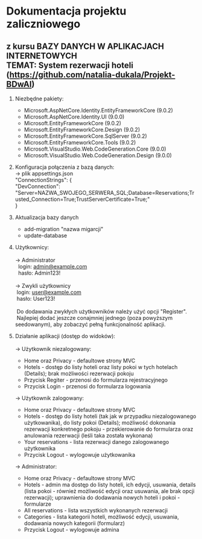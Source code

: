 # Dokumentacja projektu zaliczniowego  
z kursu BAZY DANYCH W APLIKACJACH INTERNETOWYCH  
TEMAT: System rezerwacji hoteli  
(https://github.com/natalia-dukala/Projekt-BDwAI)
-

1) Niezbędne pakiety:
   - Microsoft.AspNetCore.Identity.EntityFrameworkCore (9.0.2)
   - Microsoft.AspNetCore.Identity.UI (9.0.0)
   - Microsoft.EntityFrameworkCore (9.0.2)
   - Microsoft.EntityFrameworkCore.Design (9.0.2)
   - Microsoft.EntityFrameworkCore.SqlServer (9.0.2)
   - Microsoft.EntityFrameworkCore.Tools (9.0.2)
   - Microsoft.VisualStudio.Web.CodeGeneration.Core (9.0.0)
   - Microsoft.VisualStudio.Web.CodeGeneration.Design (9.0.0)

2) Konfiguracja połączenia z bazą danych:  
   &rarr;&nbsp;plik appsettings.json  
   "ConnectionStrings": {  
   "DevConnection": "Server=NAZWA_SWOJEGO_SERWERA_SQL;Database=Reservations;Trusted_Connection=True;TrustServerCertificate=True;"  
   }

4) Aktualizacja bazy danych
   - add-migration "nazwa migarcji"
   - update-database

3) Użytkownicy:</br></br>
   &rarr;&nbsp;Administrator  
       &nbsp;&nbsp;login: admin@example.com  
       &nbsp;&nbsp;hasło: Admin123!</br></br>
   &rarr;&nbsp;Zwykli użytkownicy  
      &nbsp;login: user@example.com  
      &nbsp;hasło: User123!</br></br>
      &nbsp;Do dodawania zwykłych użytkowników należy użyć opcji "Register".  
      &nbsp;Najlepiej dodać jeszcze conajmniej jednego (poza powyższym seedowanym), aby zobaczyć pełną funkcjonalność aplikacji.

5) Działanie aplikacji (dostęp do widoków):</br></br>
   &rarr;&nbsp;Użytkownik niezalogowany:
   - Home oraz Privacy - defaultowe strony MVC
   - Hotels - dostęp do listy hoteli oraz listy pokoi w tych hotelach (Details); brak możliwości rezerwacji pokoju
   - Przycisk Regiter - przenosi do formularza rejestracyjnego
   - Przycisk Login - przenosi do formularza logowania

   &rarr;&nbsp;Użytkownik zalogowany:
   - Home oraz Privacy - defaultowe strony MVC
   - Hotels - dostęp do listy hoteli (tak jak w przypadku niezalogowanego użytkowanika), do listy pokoi (Details); możliwość dokonania rezerwacji konkretnego pokoju - przekierowanie do formularza oraz anulowania rezerwacji (leśli taka została wykonana)
   - Your reservations - lista rezerwacji danego zalogowanego użytkownika
   - Przycisk Logout - wylogowuje użytkowanika

   &rarr;&nbsp;Administrator:
   - Home oraz Privacy - defaultowe strony MVC
   - Hotels - admin ma dostęp do listy hoteli, ich edycji, usuwania, details (lista pokoi - również możliwość edycji oraz usuwania, ale brak opcji rezerwacji); uprawnienia do dodawania nowych hoteli i pokoi - formularze
   - All reservations - lista wszystkich wykonanych rezerwacji
   - Categories - lista kategorii hoteli, możliwość edycji, usuwania, dodawania nowych kategorii (formularz)
   - Przycisk Logout - wylogowuje admina
